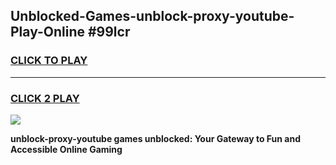 
## Unblocked-Games-unblock-proxy-youtube-Play-Online #99lcr
<h3>
<a href="https://news.freeplayer.one?title=unblock-proxy-youtube&ref=3">CLICK TO PLAY</a></h3>
<hr>

<h3>
<a href="https://news.freeplayer.one?title=unblock-proxy-youtube&ref=3">CLICK 2 PLAY</a>
  
</h3>

<a href="https://news.freeplayer.one?title=unblock-proxy-youtube&ref=3"><img src="https://clearcache.store/games.png"></a>


**unblock-proxy-youtube games unblocked: Your Gateway to Fun and Accessible Online Gaming**
